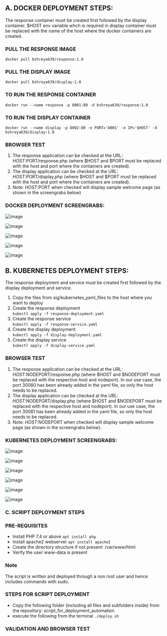 ## A. DOCKER DEPLOYMENT STEPS:  
The response container must be created first followed by the display container. $HOST env variable whch is required in display container must be replaced with the name of the host where the docker containers are created.

### PULL THE RESPONSE IMAGE  
`docker pull bshreya639/response:1.0`  

### PULL THE DISPLAY IMAGE
`docker pull bshreya639/display:1.0`

### TO RUN THE RESPONSE CONTAINER  
`docker run --name response -p 8001:80 -d bshreya639/response:1.0`
   
### TO RUN THE DISPLAY CONTAINER  
`docker run --name display -p 8002:80 -e PORT='8001' -e IP='$HOST' -d bshreya639/display:1.0`  

### BROWSER TEST  
1. The response application can be checked at the URL: $HOST:$PORT/response.php (where $HOST and $PORT must be replaced with the host and port where the containers are created).  
2. The display application can be checked at the URL: $HOST:$PORT/display.php (where $HOST and $PORT must be replaced with the host and port where the containers are created).
3. Note: $HOST:$PORT when checked will display sample welcome page (as shown in the screengrabs below)

### DOCKER DEPLOYMENT SCREENGRABS:  
![image](https://github.com/bshreya639/sig/assets/18439044/b23a32e9-7b1a-47d9-b4b6-8a55adb7ce38)  

![image](https://github.com/bshreya639/sig/assets/18439044/b0e4ba56-7bff-48c4-9124-b4fe3f15fcb8)  

![image](https://github.com/bshreya639/sig/assets/18439044/646f9f80-940b-4695-84aa-5393eb9bbb52)  

![image](https://github.com/bshreya639/sig/assets/18439044/a3e9575e-8085-4d28-8570-1222f6e4953b)  

![image](https://github.com/bshreya639/sig/assets/18439044/8f7b3bc2-7d59-48ed-ae45-1078eaa6c91a)  

 

## B. KUBERNETES DEPLOYMENT STEPS:  
The response deployment and service must be created first followed by the display deployment and service.

1. Copy the files from sig/kubernetes_yaml_files to the host where you want to deploy  
2. Create the response deployment  
   `kubectl apply -f response-deployment.yaml`  
4. Create the response service  
   `kubectl apply -f response-service.yaml`  
6. Create the display deployment  
   `kubectl apply -f display-deployment.yaml`  
8. Create the display service  
   `kubectl apply -f display-service.yaml`

### BROWSER TEST  
1. The response application can be checked at the URL: $HOST:$NODEPORT/response.php (where $HOST and $NODEPORT must be replaced with the respective host and nodeport). In our use case, the port 30080 has been already added in the yaml file, so only the host needs to be replaced. 
2. The display application can be checked at the URL: $HOST:$NODEPORT/display.php (where $HOST and $NODEPORT must be replaced with the respective host and nodeport). In our use case, the port 30081 has been already added in the yaml file, so only the host needs to be replaced. 
3. Note: $HOST:$NODEPORT when checked will display sample welcome page (as shown in the screengrabs below).  

### KUBERNETES DEPLOYMENT SCREENGRABS:

   ![image](https://github.com/bshreya639/sig/assets/18439044/8086002c-9159-40f7-9fc4-1a6cfba26f49)

   ![image](https://github.com/bshreya639/sig/assets/18439044/fb943121-bcc3-43b3-860b-67bd28269d7e)

   ![image](https://github.com/bshreya639/sig/assets/18439044/167a54dd-da31-493a-a983-53361c7dcfd0)  

   ![image](https://github.com/bshreya639/sig/assets/18439044/09cf61a3-d807-478d-921a-6805428ea3c1)  

   ![image](https://github.com/bshreya639/sig/assets/18439044/791fc62a-5083-40c9-bbf5-14113ac67d90)  

   ![image](https://github.com/bshreya639/sig/assets/18439044/75b58c35-9789-4594-8824-9c97041ef36e)  

   ### C. SCRIPT DEPLOYMENT STEPS  

   ### PRE-REQUISITES  
   * Install PHP 7.4 or above
     `apt install php`  
   * Install apache2 webserver
     `apt install apache2`  
   * Create the directory structure if not present: /var/www/html
   * Verify the user www-data is present

   ### Note  
   The script is written and deployed through a non root user and hence includes commands with sudo.  

   ### STEPS FOR SCRIPT DEPLOYMENT

   * Copy the following folder (including all files and subfolders inside) from the repository: script_for_deployment_automation
   * execute the following from the terminal
     `./deploy.sh`

   ### VALIDATION AND BROWSER TEST
   


   


   




   



